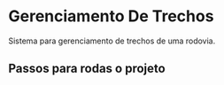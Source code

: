 # Gerenciamento De Trechos
Sistema para gerenciamento de trechos de uma rodovia.

## Passos para rodas o projeto
